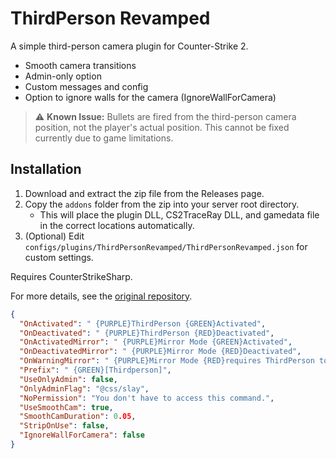 
# ThirdPerson Revamped

A simple third-person camera plugin for Counter-Strike 2.

- Smooth camera transitions
- Admin-only option
- Custom messages and config
- Option to ignore walls for the camera (IgnoreWallForCamera)


> ⚠️ **Known Issue:**
> Bullets are fired from the third-person camera position, not the player's actual position.
> This cannot be fixed currently due to game limitations.

## Installation


1. Download and extract the zip file from the Releases page.
2. Copy the `addons` folder from the zip into your server root directory.
   - This will place the plugin DLL, CS2TraceRay DLL, and gamedata file in the correct locations automatically.
3. (Optional) Edit `configs/plugins/ThirdPersonRevamped/ThirdPersonRevamped.json` for custom settings.

Requires CounterStrikeSharp.

For more details, see the [original repository](https://github.com/KKNecmi/ThirdPerson-Revamped).

```json
{
  "OnActivated": " {PURPLE}ThirdPerson {GREEN}Activated",
  "OnDeactivated": " {PURPLE}ThirdPerson {RED}Deactivated",
  "OnActivatedMirror": " {PURPLE}Mirror Mode {GREEN}Activated",
  "OnDeactivatedMirror": " {PURPLE}Mirror Mode {RED}Deactivated",
  "OnWarningMirror": " {PURPLE}Mirror Mode {RED}requires ThirdPerson to be active!",
  "Prefix": " {GREEN}[Thirdperson]",
  "UseOnlyAdmin": false,
  "OnlyAdminFlag": "@css/slay",
  "NoPermission": "You don't have to access this command.",
  "UseSmoothCam": true,
  "SmoothCamDuration": 0.05,
  "StripOnUse": false,
  "IgnoreWallForCamera": false
}
```
